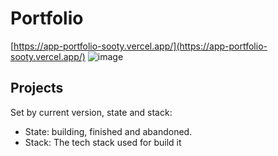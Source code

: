 # Portfolio
[https://app-portfolio-sooty.vercel.app/](https://app-portfolio-sooty.vercel.app/)
![image](https://github.com/Carlosmgs111/app.portfolio/assets/41123597/006649b1-870b-449e-9d7d-becb28cfa36c)

## Projects

Set by current version, state and stack:
- State: building, finished and abandoned.
- Stack: The tech stack used for build it

